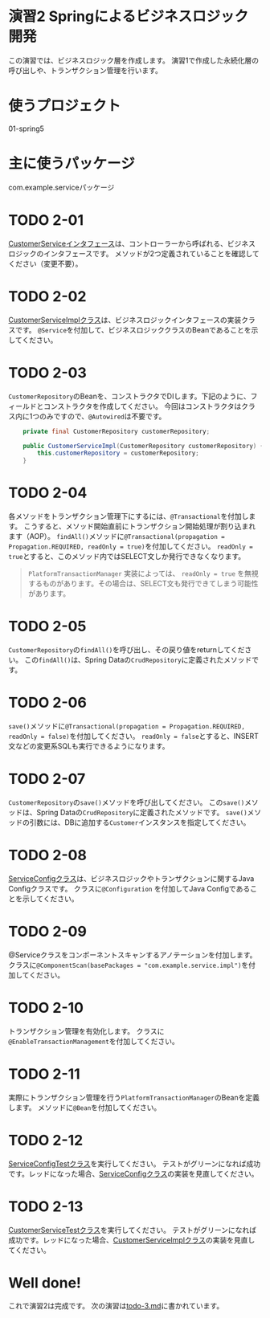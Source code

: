 演習2 Springによるビジネスロジック開発
======================================

この演習では、ビジネスロジック層を作成します。
演習1で作成した永続化層の呼び出しや、トランザクション管理を行います。

# 使うプロジェクト
01-spring5

# 主に使うパッケージ
com.example.serviceパッケージ

# TODO 2-01
[CustomerServiceインタフェース](src/main/java/com/example/service/CustomerService.java)は、コントローラーから呼ばれる、ビジネスロジックのインタフェースです。
メソッドが2つ定義されていることを確認してください（変更不要）。

# TODO 2-02
[CustomerServiceImplクラス](src/main/java/com/example/service/impl/CustomerServiceImpl.java)は、ビジネスロジックインタフェースの実装クラスです。
`@Service`を付加して、ビジネスロジッククラスのBeanであることを示してください。

# TODO 2-03
`CustomerRepository`のBeanを、コンストラクタでDIします。下記のように、フィールドとコンストラクタを作成してください。
今回はコンストラクタはクラス内に1つのみですので、`@Autowired`は不要です。

```java
    private final CustomerRepository customerRepository;

    public CustomerServiceImpl(CustomerRepository customerRepository) {
        this.customerRepository = customerRepository;
    }
```

# TODO 2-04
各メソッドをトランザクション管理下にするには、`@Transactional`を付加します。
こうすると、メソッド開始直前にトランザクション開始処理が割り込まれます（AOP）。
`findAll()`メソッドに`@Transactional(propagation = Propagation.REQUIRED, readOnly = true)`を付加してください。
`readOnly = true`とすると、このメソッド内ではSELECT文しか発行できなくなります。

> `PlatformTransactionManager` 実装によっては、 `readOnly = true` を無視するものがあります。その場合は、SELECT文も発行できてしまう可能性があります。

# TODO 2-05
`CustomerRepository`の`findAll()`を呼び出し、その戻り値をreturnしてください。
この`findAll()`は、Spring Dataの`CrudRepository`に定義されたメソッドです。

# TODO 2-06
`save()`メソッドに`@Transactional(propagation = Propagation.REQUIRED, readOnly = false)`を付加してください。
`readOnly = false`とすると、INSERT文などの変更系SQLも実行できるようになります。

# TODO 2-07
`CustomerRepository`の`save()`メソッドを呼び出してください。
この`save()`メソッドは、Spring Dataの`CrudRepository`に定義されたメソッドです。
`save()`メソッドの引数には、DBに追加する`Customer`インスタンスを指定してください。

# TODO 2-08
[ServiceConfigクラス](src/main/java/com/example/service/config/ServiceConfig.java)は、ビジネスロジックやトランザクションに関するJava Configクラスです。
クラスに`@Configuration` を付加してJava Configであることを示してください。

# TODO 2-09
@Serviceクラスをコンポーネントスキャンするアノテーションを付加します。
クラスに`@ComponentScan(basePackages = "com.example.service.impl")`を付加してください。

# TODO 2-10
トランザクション管理を有効化します。
クラスに`@EnableTransactionManagement`を付加してください。

# TODO 2-11
実際にトランザクション管理を行う`PlatformTransactionManager`のBeanを定義します。
メソッドに`@Bean`を付加してください。

# TODO 2-12
[ServiceConfigTestクラス](src/test/java/com/example/service/config/ServiceConfigTest.java)を実行してください。
テストがグリーンになれば成功です。レッドになった場合、[ServiceConfigクラス](src/main/java/com/example/service/config/ServiceConfig.java)の実装を見直してください。

# TODO 2-13
[CustomerServiceTestクラス](src/test/java/com/example/service/CustomerServiceTest.java)を実行してください。
テストがグリーンになれば成功です。レッドになった場合、[CustomerServiceImplクラス](src/main/java/com/example/service/impl/CustomerServiceImpl.java)の実装を見直してください。

# Well done!
これで演習2は完成です。
次の演習は[todo-3.md](todo-3.md)に書かれています。